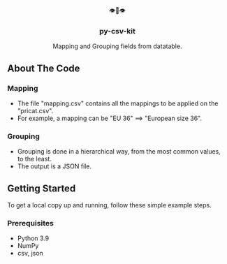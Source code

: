 <!-- PROJECT LOGO -->
<br />
<div align="center">
👁👄👁
<h3 align="center">py-csv-kit</h3>

  <p align="center">
    Mapping and Grouping fields from datatable.
  </p>
</div>

<!-- ABOUT THE PROJECT -->
## About The Code

### Mapping
- The file "mapping.csv" contains all the mappings to be applied on the "pricat.csv".
- For example, a mapping can be "EU 36" ==> "European size 36".

### Grouping
- Grouping is done in a hierarchical way, from the most common values, to the least.
- The output is a JSON file.

<!-- GETTING STARTED -->
## Getting Started

To get a local copy up and running, follow these simple example steps.

### Prerequisites
- Python 3.9
- NumPy
- csv, json
